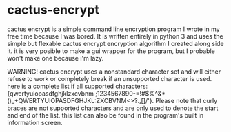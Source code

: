 # cactus-encrypt
cactus encrypt is a simple command line encryption program I wrote in my free time because I was bored. 
It is written entirely in python 3 and uses the simple but flexable cactus encrypt encryption algorithm I created along side it.
it is very posible to make a gui wrapper for the program, but I probable won't make one because i'm lazy.

WARNING!
cactus encrypt uses a nonstandard character set and will either refuse to work or completely break if an unsupported character is used. here is a complete list if all supported characters: {qwertyuiopasdfghjklzxcvbnm ;1234567890-=!#$%^&*()_+QWERTYUIOPASDFGHJKL:ZXCBVNM<>?.,[]/'}. Please note that curly braces are not supported characters and are only used to denote the start and end of the list. this list can also be found in the program's built in information screen.
